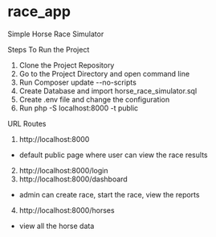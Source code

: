 # race_app
Simple Horse Race Simulator

Steps To Run the Project

1. Clone the Project Repository
2. Go to the Project Directory  and open command line
3. Run Composer update --no-scripts
4. Create Database and import horse_race_simulator.sql
5. Create .env file and change the configuration
6. Run php -S localhost:8000 -t public


URL Routes

1. http://localhost:8000
- default public page where user can view the race results
2. http://localhost:8000/login
3. http://localhost:8000/dashboard
- admin can create race, start the race, view the reports
4. http://localhost:8000/horses
- view all the horse data
